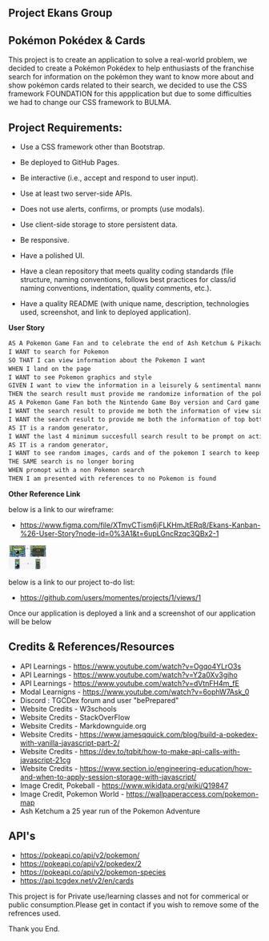 **Project Ekans Group**
-
**Pokémon Pokédex & Cards**
-

This project is to create an application to solve a real-world problem, we decided to create a Pokémon Pokédex to help enthusiasts of the franchise search for information on the pokémon they want to know more about and show pokémon cards related to their search, we decided to use the CSS framework FOUNDATION for this appplication but due to some difficulties we had to change our CSS framework to BULMA. 

Project Requirements:
-
- Use a CSS framework other than Bootstrap.

- Be deployed to GitHub Pages.

- Be interactive (i.e., accept and respond to user input).

- Use at least two server-side APIs.

- Does not use alerts, confirms, or prompts (use modals).

- Use client-side storage to store persistent data.

- Be responsive.

- Have a polished UI.

- Have a clean repository that meets quality coding standards (file structure, naming conventions, follows best practices for class/id naming conventions, indentation, quality comments, etc.).

- Have a quality README (with unique name, description, technologies used, screenshot, and link to deployed application).


**User Story**
```md
AS A Pokemon Game Fan and to celebrate the end of Ash Ketchum & Pikachu 25-year journey
I WANT to search for Pokemon 
SO THAT I can view information about the Pokemon I want 
WHEN I land on the page
I WANT to see Pokemon graphics and style
GIVEN I want to view the information in a leisurely & sentimental manner
THEN the search result must provide me randomize information of the pokemon I search to keep my engagement
AS A Pokemon Game Fan both the Nintendo Game Boy version and Card game
I WANT the search result to provide me both the information of view side by side in desktop
I WANT the search result to provide me both the information of top bottom on mobile
AS IT is a random generator,
I WANT the last 4 minimum succesfull search result to be prompt on active "when searching"
AS IT is a random generator,
I WANT to see random images, cards and of the pokemon I search to keep my engagement
THE SAME search is no longer boring
WHEN promopt with a non Pokemon search
THEN I am presented with references to no Pokemon is found
```

**Other Reference Link**

below is a link to our wireframe:

- https://www.figma.com/file/XTmvCTism6jFLKHmJtERq8/Ekans-Kanban-%26-User-Story?node-id=0%3A1&t=6upLGncRzqc3QBx2-1
<img src="Images/Wireframe_Test.png" width=15%>

below is a link to our project to-do list:

- https://github.com/users/momentes/projects/1/views/1


Once our application is deployed a link and a screenshot of our application will be below


**Credits & References/Resources**
-
- API Learnings - https://www.youtube.com/watch?v=Ogqo4YLrO3s
- API Learnings - https://www.youtube.com/watch?v=Y2a0Xv3giho
- API Learnings - https://www.youtube.com/watch?v=dVtnFH4m_fE
- Modal Learnigns - https://www.youtube.com/watch?v=6ophW7Ask_0
- Discord : TGCDex forum and user "bePrepared" 
- Website Credits - W3schools
- Website Credits - StackOverFlow
- Website Credits - Markdownguide.org
- Website Credits - https://www.jamesqquick.com/blog/build-a-pokedex-with-vanilla-javascript-part-2/
- Website Credits - https://dev.to/tqbit/how-to-make-api-calls-with-javascript-21cg
- Website Credits - https://www.section.io/engineering-education/how-and-when-to-apply-session-storage-with-javascript/
- Image Credit, Pokeball - https://www.wikidata.org/wiki/Q19847
- Image Credit, Pokemon World - https://wallpaperaccess.com/pokemon-map
- Ash Ketchum a 25 year run of the Pokemon Adventure

**API's**
-
- https://pokeapi.co/api/v2/pokemon/
- https://pokeapi.co/api/v2/pokedex/2
- https://pokeapi.co/api/v2/pokemon-species
- https://api.tcgdex.net/v2/en/cards


This project is for Private use/learning classes and not for commerical or public consumption.Please get in contact if you wish to remove some of the refrences used.

Thank you End.